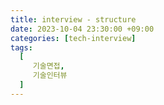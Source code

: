 ```yaml
---
title: interview - structure
date: 2023-10-04 23:30:00 +09:00
categories: [tech-interview]
tags:
  [
     기술면접,
     기술인터뷰
  ]
---
```



